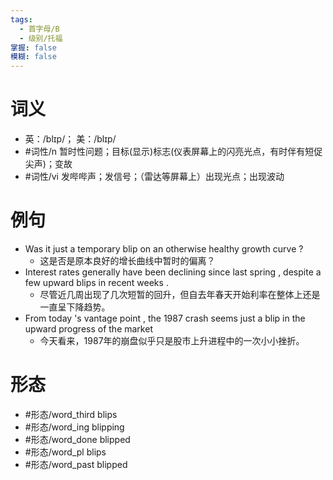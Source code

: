 ```yaml
---
tags:
  - 首字母/B
  - 级别/托福
掌握: false
模糊: false
---
```

# 词义
- 英：/blɪp/； 美：/blɪp/
- #词性/n  暂时性问题；目标(显示)标志(仪表屏幕上的闪亮光点，有时伴有短促尖声)；变故
- #词性/vi  发哔哔声；发信号；（雷达等屏幕上）出现光点；出现波动
# 例句
- Was it just a temporary blip on an otherwise healthy growth curve ?
	- 这是否是原本良好的增长曲线中暂时的偏离？
- Interest rates generally have been declining since last spring , despite a few upward blips in recent weeks .
	- 尽管近几周出现了几次短暂的回升，但自去年春天开始利率在整体上还是一直呈下降趋势。
- From today 's vantage point , the 1987 crash seems just a blip in the upward progress of the market
	- 今天看来，1987年的崩盘似乎只是股市上升进程中的一次小小挫折。
# 形态
- #形态/word_third blips
- #形态/word_ing blipping
- #形态/word_done blipped
- #形态/word_pl blips
- #形态/word_past blipped
